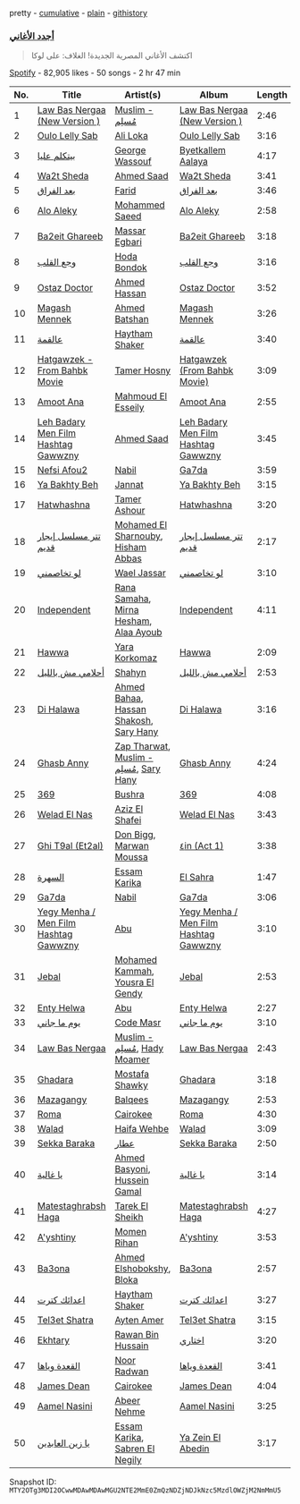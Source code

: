 pretty - [cumulative](/playlists/cumulative/37i9dQZF1DWXJnW46G73SM.md) - [plain](/playlists/plain/37i9dQZF1DWXJnW46G73SM) - [githistory](https://github.githistory.xyz/mackorone/spotify-playlist-archive/blob/main/playlists/plain/37i9dQZF1DWXJnW46G73SM)

### [أجدد الأغاني](https://open.spotify.com/playlist/37i9dQZF1DWXJnW46G73SM)

> اكتشف الأغاني المصرية الجديدة! الغلاف: على لوكا

[Spotify](https://open.spotify.com/user/spotify) - 82,905 likes - 50 songs - 2 hr 47 min

| No. | Title | Artist(s) | Album | Length |
|---|---|---|---|---|
| 1 | [Law Bas Nergaa \(New Version \)](https://open.spotify.com/track/4ebqXyZzx1JNVMCHZ0Roxp) | [Muslim \- مُسلِم](https://open.spotify.com/artist/2PM82jOCB674w4BL08zFVS) | [Law Bas Nergaa \(New Version \)](https://open.spotify.com/album/1qVviyoS8hVaIi80u8vCBi) | 2:46 |
| 2 | [Oulo Lelly Sab](https://open.spotify.com/track/7mMKakGmTepcWPiQd1TosA) | [Ali Loka](https://open.spotify.com/artist/2llLuXpn4BLMUltSxkkcJ1) | [Oulo Lelly Sab](https://open.spotify.com/album/0ue1Fe0WglapZpWvcoMgZ5) | 3:16 |
| 3 | [بيتكلم عليا](https://open.spotify.com/track/7yqw4f8ovU2HuuQmfy4kVu) | [George Wassouf](https://open.spotify.com/artist/7Ddov9nbJDbpgzvBVb7cU1) | [Byetkallem Aalaya](https://open.spotify.com/album/0in1Cb14BGgSyvwOHWpNni) | 4:17 |
| 4 | [Wa2t Sheda](https://open.spotify.com/track/3TTR9oSGljTI2ISZkAGCX6) | [Ahmed Saad](https://open.spotify.com/artist/5D2ui1KD49TfyCDb35zf5V) | [Wa2t Sheda](https://open.spotify.com/album/7Hf0ceCHEbXeX8tQuvoCyh) | 3:41 |
| 5 | [بعد الفراق](https://open.spotify.com/track/5EhzRYCsi33GWkiEWKfVUB) | [Farid](https://open.spotify.com/artist/5OaC42gxOxSYgfmmSxe672) | [بعد الفراق](https://open.spotify.com/album/48cCganqz8LB7yT5OYq9e7) | 3:46 |
| 6 | [Alo Aleky](https://open.spotify.com/track/0zzrAsIPYKENTWOwZqYjYp) | [Mohammed Saeed](https://open.spotify.com/artist/1ZpCdBZ3rL0mXxMhzhOBvi) | [Alo Aleky](https://open.spotify.com/album/0PpvOrpEHnxaxmzdrrpm26) | 2:58 |
| 7 | [Ba2eit Ghareeb](https://open.spotify.com/track/4h6PHa9gi5gH35AP4Pll1u) | [Massar Egbari](https://open.spotify.com/artist/1RJ4fUIqNW9jyKFMtRZOD4) | [Ba2eit Ghareeb](https://open.spotify.com/album/1mlnwGPLhtTHhYGI1mpmkG) | 3:18 |
| 8 | [وجع القلب](https://open.spotify.com/track/0FZ5oLIe8RJYYheKPnmdu2) | [Hoda Bondok](https://open.spotify.com/artist/3fyqTnSY7KwpOnO6zdHPVH) | [وجع القلب](https://open.spotify.com/album/5LM0TAyvuFOorgqktkRVEx) | 3:16 |
| 9 | [Ostaz Doctor](https://open.spotify.com/track/1vXKM9vvvIvkNSZZh47AVi) | [Ahmed Hassan](https://open.spotify.com/artist/0pE823Ul8G2Y3BHF5BJNGm) | [Ostaz Doctor](https://open.spotify.com/album/4M8oMek45kaquVYusG6C72) | 3:52 |
| 10 | [Magash Mennek](https://open.spotify.com/track/7jTV5xzP8f252w6xS6isRv) | [Ahmed Batshan](https://open.spotify.com/artist/3mw4hDoLzTBOieeN9XZBIz) | [Magash Mennek](https://open.spotify.com/album/5ut1qAv97kxgJcnR1XbnMN) | 3:26 |
| 11 | [عالقمة](https://open.spotify.com/track/5PIvugPx2PeDBmW1fHIRnO) | [Haytham Shaker](https://open.spotify.com/artist/6qRALpme6YIgJ8jWM2D0G2) | [عالقمة](https://open.spotify.com/album/3OzEZdkKYp10GSgVSiXsvQ) | 3:40 |
| 12 | [Hatgawzek \- From Bahbk Movie](https://open.spotify.com/track/3qyKeThLCtxNIqUw18nw6K) | [Tamer Hosny](https://open.spotify.com/artist/4cGfgRmpFc9zgZMfuSXhqy) | [Hatgawzek \(From Bahbk Movie\)](https://open.spotify.com/album/0yHsOQEcAbWvo30uHf0fED) | 3:09 |
| 13 | [Amoot Ana](https://open.spotify.com/track/0y3Rbo2bkvCMinQkjdaG0O) | [Mahmoud El Esseily](https://open.spotify.com/artist/7MGFOSQK8O3im8YslR3DLB) | [Amoot Ana](https://open.spotify.com/album/2I0r0p4ri7aCkei8SgeEwQ) | 2:55 |
| 14 | [Leh Badary Men Film Hashtag Gawwzny](https://open.spotify.com/track/6XqswjwRHsf5DMSdxEhFSm) | [Ahmed Saad](https://open.spotify.com/artist/5D2ui1KD49TfyCDb35zf5V) | [Leh Badary Men Film Hashtag Gawwzny](https://open.spotify.com/album/2kSwBV93jeWgrbYcLUVXHV) | 3:45 |
| 15 | [Nefsi Afou2](https://open.spotify.com/track/1OQSmaqaomwMpLHGk0YnGo) | [Nabil](https://open.spotify.com/artist/4Rl8onVZp4QFiYARW298WD) | [Ga7da](https://open.spotify.com/album/0ut6qfrsetpcWNtWcJWkK2) | 3:59 |
| 16 | [Ya Bakhty Beh](https://open.spotify.com/track/1CEYTW1P2mKpZgxouGDw8f) | [Jannat](https://open.spotify.com/artist/3MpEY93FasSif1w2qbutch) | [Ya Bakhty Beh](https://open.spotify.com/album/0tFBtGwjlCel82hP0xN1hy) | 3:15 |
| 17 | [Hatwhashna](https://open.spotify.com/track/3gAYSjeXZ5XbicBFX5G0Ya) | [Tamer Ashour](https://open.spotify.com/artist/5rCq30EbJ3DfZPKybGZj8F) | [Hatwhashna](https://open.spotify.com/album/2SpDaTDqpebKTgQyKtf51j) | 3:20 |
| 18 | [تتر مسلسل إيجار قديم](https://open.spotify.com/track/78UmbZ12RIuxdH0DJPi79B) | [Mohamed El Sharnouby](https://open.spotify.com/artist/7zUEJRavunKtqi2n029IHn), [Hisham Abbas](https://open.spotify.com/artist/6OQ7sfN0G1E2pZMhYW9wjG) | [تتر مسلسل إيجار قديم](https://open.spotify.com/album/5PverpMPdObPEdRQ5AM41K) | 2:17 |
| 19 | [لو تخاصمني](https://open.spotify.com/track/2ijApNHjp90HBYZLZKVCue) | [Wael Jassar](https://open.spotify.com/artist/5HczG7gdd89oDKY0CUyPof) | [لو تخاصمني](https://open.spotify.com/album/5S17tuujr6lGt6Cmv0L4Ie) | 3:10 |
| 20 | [Independent](https://open.spotify.com/track/23LjDDuaiLm6pU4CiS2WY8) | [Rana Samaha](https://open.spotify.com/artist/2uDFLyBdrEahDgvR0KEMUW), [Mirna Hesham](https://open.spotify.com/artist/2XuOGCueot1VkEcd5tQVYB), [Alaa Ayoub](https://open.spotify.com/artist/1VlKswfMq3gkY5dqMPqOtH) | [Independent](https://open.spotify.com/album/2RZG30VaDtoJeCUPdMImG0) | 4:11 |
| 21 | [Hawwa](https://open.spotify.com/track/0uIlJ1aiIJYqscUjXONYPo) | [Yara Korkomaz](https://open.spotify.com/artist/6amwfCnGymkXQLiFYq23PU) | [Hawwa](https://open.spotify.com/album/4Uk227gcmdkstmQMVVDHxl) | 2:09 |
| 22 | [أحلامي مش بالليل](https://open.spotify.com/track/74ot8VQfzMdaLtNt53uwFR) | [Shahyn](https://open.spotify.com/artist/3SMvE0QyULRkKy2Y2FLbUG) | [أحلامي مش بالليل](https://open.spotify.com/album/3db6y1DVSHkcHUw84mR7F1) | 2:53 |
| 23 | [Di Halawa](https://open.spotify.com/track/3BW4RcvJUYGtnPOzppeVW9) | [Ahmed Bahaa](https://open.spotify.com/artist/0YYLDpbsExW7PI14mRJPfx), [Hassan Shakosh](https://open.spotify.com/artist/62IUrFqq28x2SbRdzm9sQt), [Sary Hany](https://open.spotify.com/artist/1eTh9xZZfmBuobcE0oQFEK) | [Di Halawa](https://open.spotify.com/album/7hy7jpcDzPXmIde1fICTvT) | 3:16 |
| 24 | [Ghasb Anny](https://open.spotify.com/track/20MpmTGEcFIfMxxqobnxnl) | [Zap Tharwat](https://open.spotify.com/artist/3yLKIh0kKryfCRygWN5wFv), [Muslim \- مُسلِم](https://open.spotify.com/artist/2PM82jOCB674w4BL08zFVS), [Sary Hany](https://open.spotify.com/artist/1eTh9xZZfmBuobcE0oQFEK) | [Ghasb Anny](https://open.spotify.com/album/0XAMmhfNF6ezT5eEYPYKSy) | 4:24 |
| 25 | [369](https://open.spotify.com/track/2OdI0PsoOfmYDpL82pa70r) | [Bushra](https://open.spotify.com/artist/2X14AwILJGdfg4YoiWOKra) | [369](https://open.spotify.com/album/3e2NSVt6UDn8J4stYPA5eT) | 4:08 |
| 26 | [Welad El Nas](https://open.spotify.com/track/7IVOH9iOYCLh4ghPc2IjEn) | [Aziz El Shafei](https://open.spotify.com/artist/5afhldfOH1zWp9nhlvxFQL) | [Welad El Nas](https://open.spotify.com/album/3C47PBslEIMHA8C5MSC7ms) | 3:43 |
| 27 | [Ghi T9al \(Et2al\)](https://open.spotify.com/track/3L19EYCeRURGzbIVMjCkLx) | [Don Bigg](https://open.spotify.com/artist/4h4gnapBHEWZMVzjeZ2Ywl), [Marwan Moussa](https://open.spotify.com/artist/2BBnFUgIaLHqoRYPfshoPb) | [٤in \(Act 1\)](https://open.spotify.com/album/0q5xkDt5Eb3KUPMRjUiIJW) | 3:38 |
| 28 | [السهرة](https://open.spotify.com/track/3B0c0EfG1DNm0XYipP9xjK) | [Essam Karika](https://open.spotify.com/artist/0c8w2lYzFdZkCOVtJj7QdW) | [El Sahra](https://open.spotify.com/album/4DK6Lxo0tLwNZDbeQWfQVu) | 1:47 |
| 29 | [Ga7da](https://open.spotify.com/track/2OeBH98G3LNrCybb8J9E5a) | [Nabil](https://open.spotify.com/artist/4Rl8onVZp4QFiYARW298WD) | [Ga7da](https://open.spotify.com/album/0ut6qfrsetpcWNtWcJWkK2) | 3:06 |
| 30 | [Yegy Menha / Men Film Hashtag Gawwzny](https://open.spotify.com/track/4WyUnySbjZajrRUm9fAzWo) | [Abu](https://open.spotify.com/artist/0oXeb3Z8lPe5ObsbBGicML) | [Yegy Menha / Men Film Hashtag Gawwzny](https://open.spotify.com/album/13GIt02TWZjixo3i26W9hM) | 3:10 |
| 31 | [Jebal](https://open.spotify.com/track/7EPvVoROZX4d1dafqunSEN) | [Mohamed Kammah](https://open.spotify.com/artist/15TITDp3RoYMiYhnE3ccmM), [Yousra El Gendy](https://open.spotify.com/artist/4NHY6xrFxJwxDxYNl9WZLv) | [Jebal](https://open.spotify.com/album/5M9HfVPfdPqRYJl22Sc39y) | 2:53 |
| 32 | [Enty Helwa](https://open.spotify.com/track/5V6SbJmwZowWofLMZYzMjI) | [Abu](https://open.spotify.com/artist/0oXeb3Z8lPe5ObsbBGicML) | [Enty Helwa](https://open.spotify.com/album/5MPMR67fgV8BzuIHD5UO88) | 2:27 |
| 33 | [يوم ما جاني](https://open.spotify.com/track/0APfVkcFTt08Beh57ILcdo) | [Code Masr](https://open.spotify.com/artist/145N3lyWbfwAEVNFwb0ack) | [يوم ما جاني](https://open.spotify.com/album/7ePGgpsRB1l33EsZaNQGYX) | 3:10 |
| 34 | [Law Bas Nergaa](https://open.spotify.com/track/7ogQhlO9miA7gt18l0tlRT) | [Muslim \- مُسلِم](https://open.spotify.com/artist/2PM82jOCB674w4BL08zFVS), [Hady Moamer](https://open.spotify.com/artist/0jPg8Ugy7n2JrD9jBaBptD) | [Law Bas Nergaa](https://open.spotify.com/album/7mxi6m5tjRolq6U2HTTlq2) | 2:43 |
| 35 | [Ghadara](https://open.spotify.com/track/09IDaUSiljvpgn8Maga1le) | [Mostafa Shawky](https://open.spotify.com/artist/69HsaYqqbiG8d3LxNdlvM7) | [Ghadara](https://open.spotify.com/album/1nBeYWpShZ8LRON2jX26Ho) | 3:18 |
| 36 | [Mazagangy](https://open.spotify.com/track/0DaI5tYfY8JacqHGU13jeO) | [Balqees](https://open.spotify.com/artist/6arfS6PinvWKGyMd1AqgFI) | [Mazagangy](https://open.spotify.com/album/5HaxcIPl2gGqQn4Okt1IsS) | 2:53 |
| 37 | [Roma](https://open.spotify.com/track/5GDhHuLpmneh1DCMyKMJp3) | [Cairokee](https://open.spotify.com/artist/2GVksDv9UpY60i4CvytrZK) | [Roma](https://open.spotify.com/album/6ucy4v9cUETA0yRQx8D34F) | 4:30 |
| 38 | [Walad](https://open.spotify.com/track/4ICngUihhBxci0OHQIL0uu) | [Haifa Wehbe](https://open.spotify.com/artist/05ai8foZsZwk0cni0IOuNj) | [Walad](https://open.spotify.com/album/6SdAmxpejR61XJnjJqErLj) | 3:09 |
| 39 | [Sekka Baraka](https://open.spotify.com/track/3qY6aHNvRt3lHsD9jZQXfD) | [عطار](https://open.spotify.com/artist/0qYgCdqD3rVSoguhaDGGWZ) | [Sekka Baraka](https://open.spotify.com/album/6t78W97JmzbxxInDEIoYKr) | 2:50 |
| 40 | [يا غالية](https://open.spotify.com/track/6kxH8WTeU0Br5qyQ7IFBUx) | [Ahmed Basyoni](https://open.spotify.com/artist/2T6gqh96T1Cy8YfvzEPr49), [Hussein Gamal](https://open.spotify.com/artist/6qsRiXkSz88prbplwiKpmr) | [يا غالية](https://open.spotify.com/album/2J2bekTkAnz7hacnFyxXo0) | 3:14 |
| 41 | [Matestaghrabsh Haga](https://open.spotify.com/track/7Jq8rsBuJxTxw0fENkcYEh) | [Tarek El Sheikh](https://open.spotify.com/artist/0BNCbz1t4tnKmzLeHi5Dk6) | [Matestaghrabsh Haga](https://open.spotify.com/album/4eXD2O6PUiD8hZKHu4Lohg) | 4:27 |
| 42 | [A'yshtiny](https://open.spotify.com/track/4zfHwTLD44LYbz7HH1Lysg) | [Momen Rihan](https://open.spotify.com/artist/0CyOshhqVfUfmaBviztIeU) | [A'yshtiny](https://open.spotify.com/album/3tdL688raITLMsbWZ8tZxG) | 3:53 |
| 43 | [Ba3ona](https://open.spotify.com/track/3cTHKSIx90nhqaW1BnxpuM) | [Ahmed Elshobokshy](https://open.spotify.com/artist/5hXVuAmFV4ql8M4BmIZBmP), [Bloka](https://open.spotify.com/artist/1iGaZoy10Y66Q7S5HcEoLp) | [Ba3ona](https://open.spotify.com/album/5qmayXOO5eminy7h12pLZ7) | 2:57 |
| 44 | [اعدائك كترت](https://open.spotify.com/track/0CFfVxPKnJfh7bIxzgOyO0) | [Haytham Shaker](https://open.spotify.com/artist/6qRALpme6YIgJ8jWM2D0G2) | [اعدائك كترت](https://open.spotify.com/album/5FTpX2Ws71TQRQyec4CbqY) | 3:27 |
| 45 | [Tel3et Shatra](https://open.spotify.com/track/4Fc4BthBA9jfUVGMU2nnbf) | [Ayten Amer](https://open.spotify.com/artist/3bUeg0maVIE0EnHJcsfyZE) | [Tel3et Shatra](https://open.spotify.com/album/7EtK7ztKN3ckrnEvzCMPtD) | 3:15 |
| 46 | [Ekhtary](https://open.spotify.com/track/2V3E17nHsmFLpuV3aswZKn) | [Rawan Bin Hussain](https://open.spotify.com/artist/2EwH8s2tM7Oxp45dIW6oNQ) | [اختاري](https://open.spotify.com/album/3ty4b0EddF0sWH4FyMtYpi) | 3:20 |
| 47 | [القعدة وياها](https://open.spotify.com/track/1t92PLGQlNTFys2ujeh16y) | [Noor Radwan](https://open.spotify.com/artist/2GhbS9S7Gp9SIH6iUPvFeA) | [القعدة وياها](https://open.spotify.com/album/0CANZEmU3quFUm4X3EB9DM) | 3:41 |
| 48 | [James Dean](https://open.spotify.com/track/3bN0IZvx7rI9yK0JAYdP2M) | [Cairokee](https://open.spotify.com/artist/2GVksDv9UpY60i4CvytrZK) | [James Dean](https://open.spotify.com/album/0xreh1fpGApy66xjYdGEMD) | 4:04 |
| 49 | [Aamel Nasini](https://open.spotify.com/track/63bfjUj6fMBP6LgI0cHKX9) | [Abeer Nehme](https://open.spotify.com/artist/22VZmipYTMSoNzvBaWkVwF) | [Aamel Nasini](https://open.spotify.com/album/6JtgZQjsNoj5ZwA2MPJL78) | 3:25 |
| 50 | [يا زين العابدين](https://open.spotify.com/track/1EqcgbV20mqyMiZihldXfe) | [Essam Karika](https://open.spotify.com/artist/0c8w2lYzFdZkCOVtJj7QdW), [Sabren El Negily](https://open.spotify.com/artist/5Zrk8InWtoiqUkMgrW17yy) | [Ya Zein El Abedin](https://open.spotify.com/album/3143g21GZo41GqYhIp9Ly2) | 3:17 |

Snapshot ID: `MTY2OTg3MDI2OCwwMDAwMDAwMGU2NTE2MmE0ZmQzNDZjNDJkNzc5MzdlOWZjM2NmMmU5`
